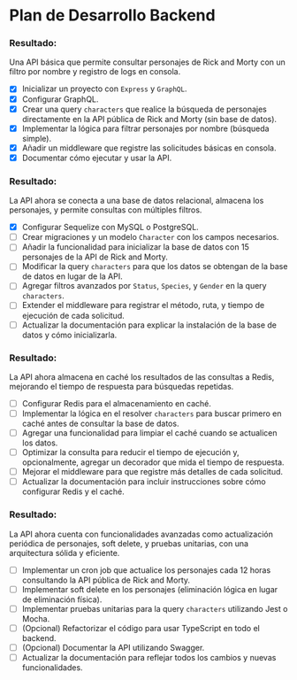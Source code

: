 # Plan de Desarrollo Backend

### Resultado:

Una API básica que permite consultar personajes de Rick and Morty con un filtro por nombre y registro de logs en consola.

- [x] Inicializar un proyecto con `Express` y `GraphQL`.
- [x] Configurar GraphQL.
- [x] Crear una query `characters` que realice la búsqueda de personajes directamente en la API pública de Rick and Morty (sin base de datos).
- [x] Implementar la lógica para filtrar personajes por nombre (búsqueda simple).
- [x] Añadir un middleware que registre las solicitudes básicas en consola.
- [x] Documentar cómo ejecutar y usar la API.

### Resultado:

La API ahora se conecta a una base de datos relacional, almacena los personajes, y permite consultas con múltiples filtros.

- [x] Configurar Sequelize con MySQL o PostgreSQL.
- [ ] Crear migraciones y un modelo `Character` con los campos necesarios.
- [ ] Añadir la funcionalidad para inicializar la base de datos con 15 personajes de la API de Rick and Morty.
- [ ] Modificar la query `characters` para que los datos se obtengan de la base de datos en lugar de la API.
- [ ] Agregar filtros avanzados por `Status`, `Species`, y `Gender` en la query `characters`.
- [ ] Extender el middleware para registrar el método, ruta, y tiempo de ejecución de cada solicitud.
- [ ] Actualizar la documentación para explicar la instalación de la base de datos y cómo inicializarla.

### Resultado:

La API ahora almacena en caché los resultados de las consultas a Redis, mejorando el tiempo de respuesta para búsquedas repetidas.

- [ ] Configurar Redis para el almacenamiento en caché.
- [ ] Implementar la lógica en el resolver `characters` para buscar primero en caché antes de consultar la base de datos.
- [ ] Agregar una funcionalidad para limpiar el caché cuando se actualicen los datos.
- [ ] Optimizar la consulta para reducir el tiempo de ejecución y, opcionalmente, agregar un decorador que mida el tiempo de respuesta.
- [ ] Mejorar el middleware para que registre más detalles de cada solicitud.
- [ ] Actualizar la documentación para incluir instrucciones sobre cómo configurar Redis y el caché.

### Resultado:

La API ahora cuenta con funcionalidades avanzadas como actualización periódica de personajes, soft delete, y pruebas unitarias, con una arquitectura sólida y eficiente.

- [ ] Implementar un cron job que actualice los personajes cada 12 horas consultando la API pública de Rick and Morty.
- [ ] Implementar soft delete en los personajes (eliminación lógica en lugar de eliminación física).
- [ ] Implementar pruebas unitarias para la query `characters` utilizando Jest o Mocha.
- [ ] (Opcional) Refactorizar el código para usar TypeScript en todo el backend.
- [ ] (Opcional) Documentar la API utilizando Swagger.
- [ ] Actualizar la documentación para reflejar todos los cambios y nuevas funcionalidades.

